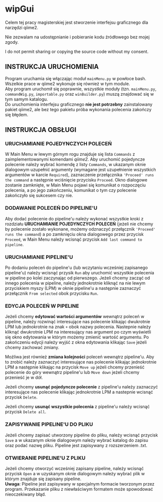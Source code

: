 # wipGui

Celem tej pracy magisterskiej jest stworzenie interfejsu graficznego dla narzędzi qiime2.

Nie zezwalam na udostępnianie i pobieranie kodu źródłowego bez mojej zgody.

I do not permit sharing or copying the source code without my consent.


## INSTRUKCJA URUCHOMIENIA

Program uruchamia się włączając moduł `mainMenu.py` w powłoce bash. Wszelkie prace w qiime2 wykonuje się również w tym module.   
Aby program uruchomił się poprawnie, wszystkie moduły (tzn. `mainMenu.py`, `commandWig.py`, `importable.py` oraz `winBuilder.py`) muszą znajdować się w tym samym katalogu.   
Do uruchomienia interfejsu graficznego **nie jest potrzebny** zainstalowany pakiet qiime2, ale bez tego pakietu próba wykonania polecenia zakończy się błędem.   

## INSTRUKCJA OBSŁUGI

### URUCHAMIANIE POJEDYNCZYCH POLECEŃ  

W Main Menu w lewym górnym rogu znajduje się lista `Commands` z zaimplementowanymi komendami *qiime2*. Aby uruchomić pojedyncze polecenie należy wybrać komendę z listy `Commands`, w ukazanym oknie dialogowym uzupełnić argumenty (wymagane jest uzupełnienie wszystkich argumentów w karcie `Required`), zaznaczenie przełącznika `'Proceed' runs the command` a następnie wciśnięcie przycisku `Proceed`. Okno dialogowe zostanie zamknięte, w Main Menu pojawi się komunikat o rozpoczęciu polecenia, a po jego zakończeniu, komunikat o tym czy polecenie zakończyło się sukcesem czy nie.  

### DODAWANIE POLECEŃ DO PIPELINE'U  

Aby dodać polecenie do pipeline'u należy wykonać wszystkie kroki z rozdziału **URUCHAMIANIE POJEDYNCZYCH POLECEŃ** (jeżeli nie chcemy by polecenie zostało wykonane, możemy odznaczyć przełącznik `'Proceed' runs the command`) a po zamknięciu okna dialogowego przez przycisk `Proceed`, w Main Menu należy wcisnąć przycisk `Add last command to pipeline`.  

### URUCHAMIANIE PIPELINE'U  

Po dodaniu poleceń do pipeline'u (lub wczytaniu wcześniej zapisanego pipeline'u) należy wcisnąć przysik `Run` aby uruchomić wszystkie polecenia w pipeline po kolei zaczynając od pierwszego. Jeżeli chcemy zacząć od innego polecenia w pipeline, należy jednokrotnie kliknąć na nie lewym przyciskiem myszy (LPM) w oknie pipeline'u a następnie zaznaczyć przełącznik `From selected` obok przycisku `Run`.  

### EDYCJA POLECEŃ W PIPELINE  

Jeżeli chcemy **edytować wartości argumentów** wewnątrz poleceń w pipeline, należy rozwinąć interesujące nas polecenie klikając dwukrotnie LPM lub jednokrotnie na znak `+` obok nazwy polecenia. Nastepnie należy kliknąć dwukrotnie LPM na interesujący nas argument po czym wyświetli się okno edytowania w którym możemy zmienić wartość argumentu. Po zakończeniu edycji należy wyjść z okna edytowania klikając `Save` jeżeli chcemy zachować zmiany.  

Możliwa jest również **zmiana kolejności** poleceń wewnątrz pipeline'u. Aby to zrobić należy zaznaczyć interesujące nas polecenie klikając jednokrotnie LPM a następnie klikając na przycisk `Move up` jeżeli chcemy przenieść polecenie do góry wewnątrz pipeline'u lub `Move down` jeżeli chcemy przenieść je w dół.  

Jeżeli chcemy **usunąć pojedyncze polecenie** z pipeline'u należy zaznaczyć interesujące nas polecenie klikając jednokrotnie LPM a nastepnie wcisnąć przycisk `Delete`.  

Jeżeli chcemy **usunąć wszystkie polecenia** z pipeline'u należy wcisnąć przycisk `Delete all`.   

### ZAPISYWANIE PIPELINE'U DO PLIKU

Jeżeli chcemy zapisać utworzony pipeline do pliku, należy wcisnąć przycisk `Save` a w ukazanym oknie dialogowym należy wybrać katalog do zapisu oraz podać nazwę pliku. Pipeline jest zapisywany z rozszerzeniem .txt. 

### OTWIERANIE PIPELINE'U Z PLIKU

Jeżeli chcemy otworzyć wcześniej zapisany pipeline, należy wcisnąć przycisk `Open` a w uzyskanym oknie dialogowym należy wybrać plik w którym znajduje się zapisany pipeline.  
**Uwaga**: Pipeline jest zapisywany w specjalnym formacie tworzonym przez program. Przekazanie pliku z niewłaściwym formatem może spowodować nieoczekiwany błąd.
